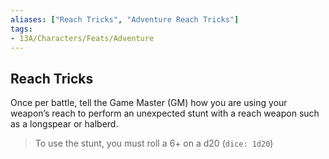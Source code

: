 ```yaml
---
aliases: ["Reach Tricks", "Adventure Reach Tricks"]
tags: 
- 13A/Characters/Feats/Adventure
---
```


## Reach Tricks

Once per battle, tell the Game Master (GM) how you are using your weapon’s reach to perform an unexpected stunt with a reach weapon such as a longspear or halberd.

>To use the stunt, you must roll a 6+ on a d20 (`dice: 1d20`)

